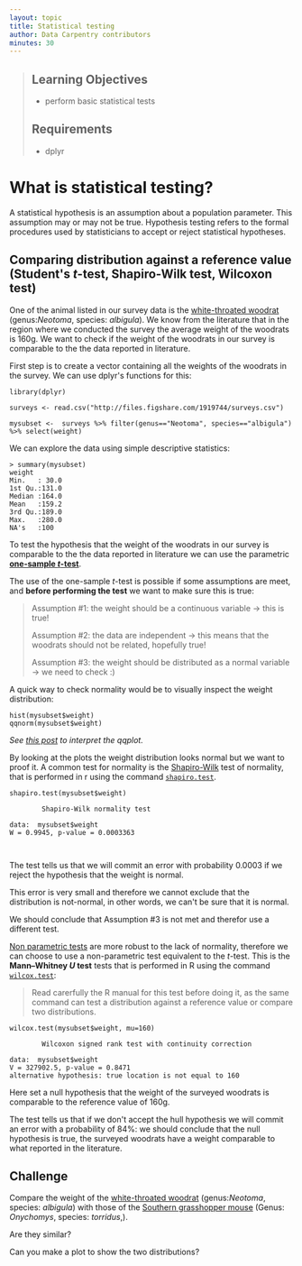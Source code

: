 ```yaml
---
layout: topic
title: Statistical testing
author: Data Carpentry contributors
minutes: 30
---
```

> ## Learning Objectives
>
> *   perform basic statistical tests
> ## Requirements
> *   dplyr

# What is statistical testing?

A statistical hypothesis is an assumption about a population parameter. This assumption may or may not be true. Hypothesis testing refers to the formal procedures used by statisticians to accept or reject statistical hypotheses.

## Comparing distribution against a reference value (Student's *t*-test, Shapiro-Wilk test,  Wilcoxon test)


One of the animal listed in our survey data is the [white-throated woodrat](http://wildnatureimages.org/sitebuildercontent/sitebuilderpictures/white-throated_woodrat_21738.jpg) (genus:*Neotoma*, species: *albigula*). We know from the literature that in the region where we conducted the survey the average weight of the woodrats is 160g. We want to check if the weight of the woodrats in our survey is comparable to the the data reported in literature.

First step is to create a vector containing all the weights of the woodrats in the survey. We can use dplyr's functions for this:  

```
library(dplyr)

surveys <- read.csv("http://files.figshare.com/1919744/surveys.csv")

mysubset <-  surveys %>% filter(genus=="Neotoma", species=="albigula") %>% select(weight)

```
We can explore the data using simple descriptive statistics:

```
> summary(mysubset)
weight     
Min.   : 30.0  
1st Qu.:131.0  
Median :164.0  
Mean   :159.2  
3rd Qu.:189.0  
Max.   :280.0  
NA's   :100   

```

To test the hypothesis that the weight of the woodrats in our survey is comparable to the the data reported in literature we can use the parametric  [**one-sample *t*-test**](https://en.wikipedia.org/wiki/Student's_t-test).

The use of the one-sample *t*-test is possible if some assumptions are meet, and **before performing the test** we want to make sure this is true:

>Assumption \#1: the weight should be a continuous variable  -> this is true!
>
> Assumption \#2: the  data are independent -> this means that the woodrats should not be related, hopefully true!
>
>Assumption \#3: the weight should be  distributed as a normal variable -> we need to check :)

A quick way to check normality would be to visually inspect the weight distribution:

```
hist(mysubset$weight)
qqnorm(mysubset$weight)

```
*See [this post](http://stats.stackexchange.com/questions/101274/how-to-interpret-a-qq-plot) to interpret the qqplot.*

By looking at the plots the weight distribution looks normal but we want to proof it. A common test for normality is the [Shapiro-Wilk](https://en.wikipedia.org/wiki/Shapiro%E2%80%93Wilk_test) test of normality, that is performed in r using the command [`shapiro.test`](https://stat.ethz.ch/R-manual/R-devel/library/stats/html/shapiro.test.html).

```
shapiro.test(mysubset$weight)

        Shapiro-Wilk normality test

data:  mysubset$weight
W = 0.9945, p-value = 0.0003363



```
The test tells us that we will commit an error with probability 0.0003 if we reject the hypothesis that the weight is normal.

This error is very small and therefore we cannot exclude that the distribution is not-normal, in other words, we can't be sure that it is normal.

We should conclude that Assumption \#3 is not met and therefor use a different test.

[Non parametric tests](https://en.wikipedia.org/wiki/Nonparametric_statistics) are more robust to the lack of normality, therefore we can choose to use a non-parametric test equivalent to the *t*-test. This is the **Mann–Whitney *U* test** tests that is performed in R using the command [`wilcox.test`](https://en.wikipedia.org/wiki/Mann%E2%80%93Whitney_U_test):

>Read carerfully the R manual for this test before doing it, as the same command can test a distribution against a reference value or  compare two distributions.

```
wilcox.test(mysubset$weight, mu=160)

        Wilcoxon signed rank test with continuity correction

data:  mysubset$weight
V = 327902.5, p-value = 0.8471
alternative hypothesis: true location is not equal to 160
```

Here set a null hypothesis that the weight of the surveyed woodrats is comparable to the reference value of 160g.

The test tells us that if we don't accept the hull hypothesis we will commit an error with a probability of 84%: we should conclude that the null hypothesis is true, the surveyed woodrats have a weight comparable to what reported in the literature.



## Challenge

Compare the weight of the  [white-throated woodrat](http://wildnatureimages.org/sitebuildercontent/sitebuilderpictures/white-throated_woodrat_21738.jpg) (genus:*Neotoma*, species: *albigula*)  with those of the [Southern grasshopper mouse](http://www.mammalogy.org/uploads/imagecache/library_image/library/1170.jpg) (Genus: *Onychomys*, species: *torridus*,).

Are they similar?

Can you make a plot to show the two distributions?
